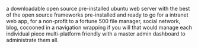a downloadable open source pre-installed ubuntu web server with the best of the open source frameworks pre-installed and ready to go for a intranet web app, for a non-profit to a fortune 500 file manager, social network, blog, cocooned in a navigation wrapping if you will that would manage each individual piece multi-platform friendly with a master admin dashboard to administrate them all.